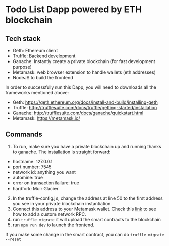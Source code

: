 # Todo List Dapp powered by ETH blockchain

## Tech stack
- Geth: Ethereum client
- Truffle: Backend development
- Ganache: Instantly create a private blockchain (for fast development purpose)
- Metamask: web browser extension to handle wallets (eth addresses)
- NodeJS to build the frontend

In order to successfully run this Dapp, you will need to downloads all the frameworks mentioned above:
- Geth: https://geth.ethereum.org/docs/install-and-build/installing-geth
- Truffle: http://trufflesuite.com/docs/truffle/getting-started/installation
- Ganache: http://trufflesuite.com/docs/ganache/quickstart.html
- Metamask: https://metamask.io/


## Commands
1. To run, make sure you have a private blockchain up and running thanks to ganache. The installation is straight forward:
  - hostname: 127.0.0.1
  - port number: 7545
  - network id: anything you want
  - automine: true
  - error on transaction failure: true
  - hardfork: Muir Glacier

2. In the truffle-config.js, change the address at line 50 to the first address you see in your private blockchain instantiation.
3. Connect this address to your Metamask wallet. Check this [link](https://metamask.zendesk.com/hc/en-us/articles/360043227612-How-to-add-a-custom-network-RPC) to see how to add a custom network RPC.  
4. run `truffle migrate` it will upload the smart contracts to the blockchain
5. run `npm run dev` to launch the frontend.

If you make some change in the smart contract, you can do `truffle migrate --reset`
